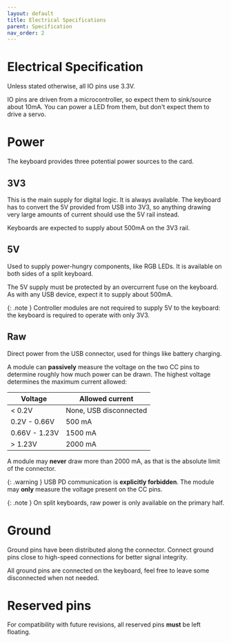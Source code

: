 ```yaml
---
layout: default
title: Electrical Specifications
parent: Specification
nav_order: 2
---
```


# Electrical Specification
Unless stated otherwise, all IO pins use 3.3V.

IO pins are driven from a microcontroller, so expect them to sink/source about 10mA. You can power a LED from them, but don't expect them to drive a servo.

# Power
The keyboard provides three potential power sources to the card.

## 3V3
This is the main supply for digital logic. It is always available. The keyboard has to convert the 5V provided from USB into 3V3, so anything drawing very large amounts of current should use the 5V rail instead.

Keyboards are expected to supply about 500mA on the 3V3 rail.

## 5V
Used to supply power-hungry components, like RGB LEDs. It is available on both sides of a split keyboard.

The 5V supply must be protected by an overcurrent fuse on the keyboard. As with any USB device, expect it to supply about 500mA.

{: .note }
Controller modules are not required to supply 5V to the keyboard: the keyboard is required to operate with only 3V3.

## Raw
Direct power from the USB connector, used for things like battery charging.

A module can **passively** measure the voltage on the two CC pins to determine roughly how much power can be drawn. The highest voltage determines the maximum current allowed:

|Voltage      |Allowed current|
|-------------|---------------|
|< 0.2V       |None, USB disconnected |
|0.2V - 0.66V |500 mA         |
|0.66V - 1.23V|1500 mA        |
|> 1.23V      |2000 mA        |

A module may **never** draw more than 2000 mA, as that is the absolute limit of the connector.

{: .warning }
USB PD communication is **explicitly forbidden**. The module may **only** measure the voltage present on the CC pins.

{: .note }
On split keyboards, raw power is only available on the primary half.

# Ground
Ground pins have been distributed along the connector. Connect ground pins close to high-speed connections for better signal integrity.

All ground pins are connected on the keyboard, feel free to leave some disconnected when not needed.

# Reserved pins
For compatibility with future revisions, all reserved pins **must** be left floating.
